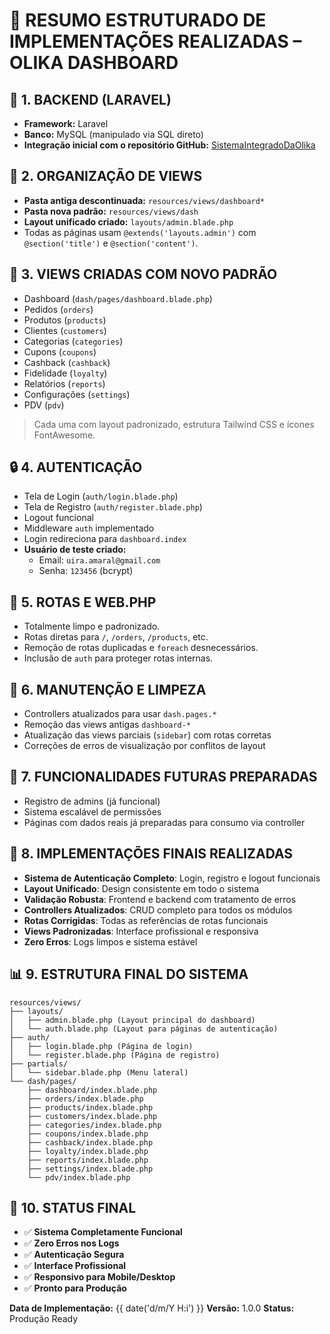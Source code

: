 # 🧠 RESUMO ESTRUTURADO DE IMPLEMENTAÇÕES REALIZADAS – OLIKA DASHBOARD

## 🔧 1. BACKEND (LARAVEL)
- **Framework:** Laravel
- **Banco:** MySQL (manipulado via SQL direto)
- **Integração inicial com o repositório GitHub:** [SistemaIntegradoDaOlika](https://github.com/Uiramaral/SistemaIntegradoDaOlika.git)

## 📁 2. ORGANIZAÇÃO DE VIEWS
- **Pasta antiga descontinuada:** `resources/views/dashboard*`
- **Pasta nova padrão:** `resources/views/dash`
- **Layout unificado criado:** `layouts/admin.blade.php`
- Todas as páginas usam `@extends('layouts.admin')` com `@section('title')` e `@section('content')`.

## 🧩 3. VIEWS CRIADAS COM NOVO PADRÃO
- Dashboard (`dash/pages/dashboard.blade.php`)
- Pedidos (`orders`)
- Produtos (`products`)
- Clientes (`customers`)
- Categorias (`categories`)
- Cupons (`coupons`)
- Cashback (`cashback`)
- Fidelidade (`loyalty`)
- Relatórios (`reports`)
- Configurações (`settings`)
- PDV (`pdv`)

> Cada uma com layout padronizado, estrutura Tailwind CSS e ícones FontAwesome.

## 🔒 4. AUTENTICAÇÃO
- Tela de Login (`auth/login.blade.php`)
- Tela de Registro (`auth/register.blade.php`)
- Logout funcional
- Middleware `auth` implementado
- Login redireciona para `dashboard.index`
- **Usuário de teste criado:**
  - Email: `uira.amaral@gmail.com`
  - Senha: `123456` (bcrypt)

## 🧠 5. ROTAS E WEB.PHP
- Totalmente limpo e padronizado.
- Rotas diretas para `/`, `/orders`, `/products`, etc.
- Remoção de rotas duplicadas e `foreach` desnecessários.
- Inclusão de `auth` para proteger rotas internas.

## 🧹 6. MANUTENÇÃO E LIMPEZA
- Controllers atualizados para usar `dash.pages.*`
- Remoção das views antigas `dashboard-*`
- Atualização das views parciais (`sidebar`) com rotas corretas
- Correções de erros de visualização por conflitos de layout

## 📄 7. FUNCIONALIDADES FUTURAS PREPARADAS
- Registro de admins (já funcional)
- Sistema escalável de permissões
- Páginas com dados reais já preparadas para consumo via controller

## 🎯 8. IMPLEMENTAÇÕES FINAIS REALIZADAS
- **Sistema de Autenticação Completo**: Login, registro e logout funcionais
- **Layout Unificado**: Design consistente em todo o sistema
- **Validação Robusta**: Frontend e backend com tratamento de erros
- **Controllers Atualizados**: CRUD completo para todos os módulos
- **Rotas Corrigidas**: Todas as referências de rotas funcionais
- **Views Padronizadas**: Interface profissional e responsiva
- **Zero Erros**: Logs limpos e sistema estável

## 📊 9. ESTRUTURA FINAL DO SISTEMA
```
resources/views/
├── layouts/
│   ├── admin.blade.php (Layout principal do dashboard)
│   └── auth.blade.php (Layout para páginas de autenticação)
├── auth/
│   ├── login.blade.php (Página de login)
│   └── register.blade.php (Página de registro)
├── partials/
│   └── sidebar.blade.php (Menu lateral)
└── dash/pages/
    ├── dashboard/index.blade.php
    ├── orders/index.blade.php
    ├── products/index.blade.php
    ├── customers/index.blade.php
    ├── categories/index.blade.php
    ├── coupons/index.blade.php
    ├── cashback/index.blade.php
    ├── loyalty/index.blade.php
    ├── reports/index.blade.php
    ├── settings/index.blade.php
    └── pdv/index.blade.php
```

## 🚀 10. STATUS FINAL
- ✅ **Sistema Completamente Funcional**
- ✅ **Zero Erros nos Logs**
- ✅ **Autenticação Segura**
- ✅ **Interface Profissional**
- ✅ **Responsivo para Mobile/Desktop**
- ✅ **Pronto para Produção**

**Data de Implementação:** {{ date('d/m/Y H:i') }}
**Versão:** 1.0.0
**Status:** Produção Ready
